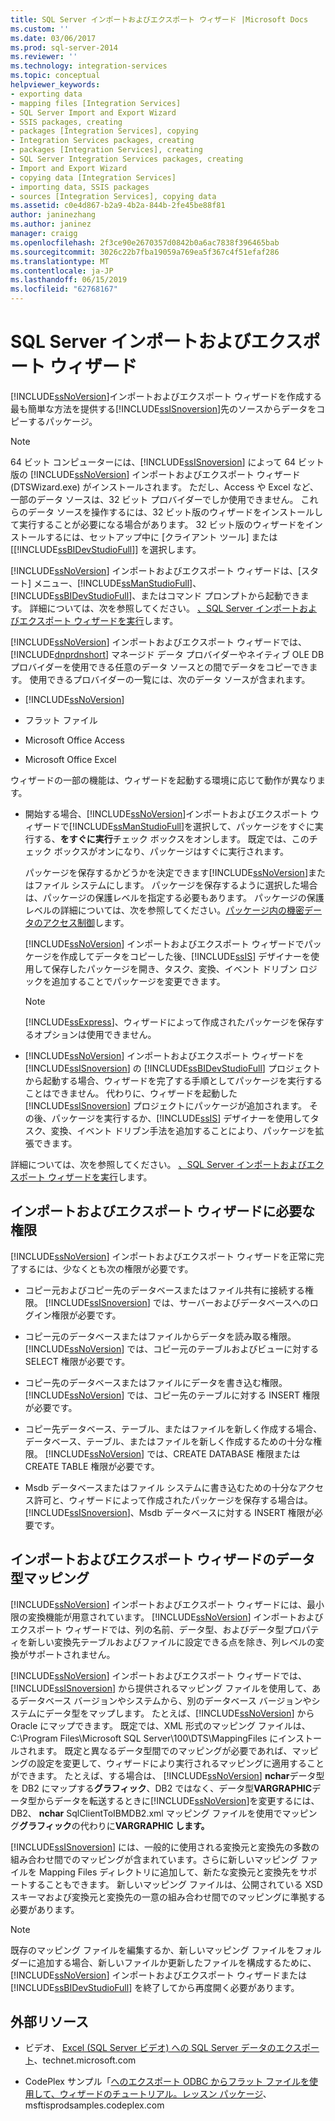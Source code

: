 ```yaml
---
title: SQL Server インポートおよびエクスポート ウィザード |Microsoft Docs
ms.custom: ''
ms.date: 03/06/2017
ms.prod: sql-server-2014
ms.reviewer: ''
ms.technology: integration-services
ms.topic: conceptual
helpviewer_keywords:
- exporting data
- mapping files [Integration Services]
- SQL Server Import and Export Wizard
- SSIS packages, creating
- packages [Integration Services], copying
- Integration Services packages, creating
- packages [Integration Services], creating
- SQL Server Integration Services packages, creating
- Import and Export Wizard
- copying data [Integration Services]
- importing data, SSIS packages
- sources [Integration Services], copying data
ms.assetid: c0e4d867-b2a9-4b2a-844b-2fe45be88f81
author: janinezhang
ms.author: janinez
manager: craigg
ms.openlocfilehash: 2f3ce90e2670357d0842b0a6ac7838f396465bab
ms.sourcegitcommit: 3026c22b7fba19059a769ea5f367c4f51efaf286
ms.translationtype: MT
ms.contentlocale: ja-JP
ms.lasthandoff: 06/15/2019
ms.locfileid: "62768167"
---
```

# <a name="sql-server-import-and-export-wizard"></a>SQL Server インポートおよびエクスポート ウィザード
  [!INCLUDE[ssNoVersion](../../includes/ssnoversion-md.md)]インポートおよびエクスポート ウィザードを作成する最も簡単な方法を提供する[!INCLUDE[ssISnoversion](../../includes/ssisnoversion-md.md)]先のソースからデータをコピーするパッケージ。  
  
> [!NOTE]  
>  64 ビット コンピューターには、[!INCLUDE[ssISnoversion](../../includes/ssisnoversion-md.md)] によって 64 ビット版の [!INCLUDE[ssNoVersion](../../includes/ssnoversion-md.md)] インポートおよびエクスポート ウィザード (DTSWizard.exe) がインストールされます。 ただし、Access や Excel など、一部のデータ ソースは、32 ビット プロバイダーでしか使用できません。 これらのデータ ソースを操作するには、32 ビット版のウィザードをインストールして実行することが必要になる場合があります。 32 ビット版のウィザードをインストールするには、セットアップ中に [クライアント ツール] または [[!INCLUDE[ssBIDevStudioFull](../../includes/ssbidevstudiofull-md.md)]] を選択します。  
  
 [!INCLUDE[ssNoVersion](../../includes/ssnoversion-md.md)] インポートおよびエクスポート ウィザードは、[スタート] メニュー、[!INCLUDE[ssManStudioFull](../../includes/ssmanstudiofull-md.md)]、[!INCLUDE[ssBIDevStudioFull](../../includes/ssbidevstudiofull-md.md)]、またはコマンド プロンプトから起動できます。 詳細については、次を参照してください。 [、SQL Server インポートおよびエクスポート ウィザードを実行](start-the-sql-server-import-and-export-wizard.md)します。  
  
 [!INCLUDE[ssNoVersion](../../includes/ssnoversion-md.md)] インポートおよびエクスポート ウィザードでは、[!INCLUDE[dnprdnshort](../../includes/dnprdnshort-md.md)] マネージド データ プロバイダーやネイティブ OLE DB プロバイダーを使用できる任意のデータ ソースとの間でデータをコピーできます。 使用できるプロバイダーの一覧には、次のデータ ソースが含まれます。  
  
-   [!INCLUDE[ssNoVersion](../../includes/ssnoversion-md.md)]  
  
-   フラット ファイル  
  
-   Microsoft Office Access  
  
-   Microsoft Office Excel  
  
 ウィザードの一部の機能は、ウィザードを起動する環境に応じて動作が異なります。  
  
-   開始する場合、[!INCLUDE[ssNoVersion](../../includes/ssnoversion-md.md)]インポートおよびエクスポート ウィザードで[!INCLUDE[ssManStudioFull](../../includes/ssmanstudiofull-md.md)]を選択して、パッケージをすぐに実行する、**をすぐに実行**チェック ボックスをオンします。 既定では、このチェック ボックスがオンになり、パッケージはすぐに実行されます。  
  
     パッケージを保存するかどうかを決定できます[!INCLUDE[ssNoVersion](../../includes/ssnoversion-md.md)]またはファイル システムにします。 パッケージを保存するように選択した場合は、パッケージの保護レベルを指定する必要もあります。 パッケージの保護レベルの詳細については、次を参照してください。[パッケージ内の機密データのアクセス制御](../security/access-control-for-sensitive-data-in-packages.md)します。  
  
     [!INCLUDE[ssNoVersion](../../includes/ssnoversion-md.md)] インポートおよびエクスポート ウィザードでパッケージを作成してデータをコピーした後、[!INCLUDE[ssIS](../../includes/ssis-md.md)] デザイナーを使用して保存したパッケージを開き、タスク、変換、イベント ドリブン ロジックを追加することでパッケージを変更できます。  
  
    > [!NOTE]  
    >  [!INCLUDE[ssExpress](../../includes/ssexpress-md.md)]、ウィザードによって作成されたパッケージを保存するオプションは使用できません。  
  
-   [!INCLUDE[ssNoVersion](../../includes/ssnoversion-md.md)] インポートおよびエクスポート ウィザードを [!INCLUDE[ssISnoversion](../../includes/ssisnoversion-md.md)] の [!INCLUDE[ssBIDevStudioFull](../../includes/ssbidevstudiofull-md.md)] プロジェクトから起動する場合、ウィザードを完了する手順としてパッケージを実行することはできません。 代わりに、ウィザードを起動した [!INCLUDE[ssISnoversion](../../includes/ssisnoversion-md.md)] プロジェクトにパッケージが追加されます。 その後、パッケージを実行するか、[!INCLUDE[ssIS](../../includes/ssis-md.md)] デザイナーを使用してタスク、変換、イベント ドリブン手法を追加することにより、パッケージを拡張できます。  
  
 詳細については、次を参照してください。 [、SQL Server インポートおよびエクスポート ウィザードを実行](start-the-sql-server-import-and-export-wizard.md)します。  
  
## <a name="permissions-required-by-the-import-and-export-wizard"></a>インポートおよびエクスポート ウィザードに必要な権限  
 [!INCLUDE[ssNoVersion](../../includes/ssnoversion-md.md)] インポートおよびエクスポート ウィザードを正常に完了するには、少なくとも次の権限が必要です。  
  
-   コピー元およびコピー先のデータベースまたはファイル共有に接続する権限。 [!INCLUDE[ssISnoversion](../../includes/ssisnoversion-md.md)] では、サーバーおよびデータベースへのログイン権限が必要です。  
  
-   コピー元のデータベースまたはファイルからデータを読み取る権限。 [!INCLUDE[ssNoVersion](../../includes/ssnoversion-md.md)] では、コピー元のテーブルおよびビューに対する SELECT 権限が必要です。  
  
-   コピー先のデータベースまたはファイルにデータを書き込む権限。 [!INCLUDE[ssNoVersion](../../includes/ssnoversion-md.md)] では、コピー先のテーブルに対する INSERT 権限が必要です。  
  
-   コピー先データベース、テーブル、またはファイルを新しく作成する場合、データベース、テーブル、またはファイルを新しく作成するための十分な権限。 [!INCLUDE[ssNoVersion](../../includes/ssnoversion-md.md)] では、CREATE DATABASE 権限または CREATE TABLE 権限が必要です。  
  
-   Msdb データベースまたはファイル システムに書き込むための十分なアクセス許可と、ウィザードによって作成されたパッケージを保存する場合は。 [!INCLUDE[ssISnoversion](../../includes/ssisnoversion-md.md)]、Msdb データベースに対する INSERT 権限が必要です。  
  
## <a name="mapping-data-types-in-the-import-and-export-wizard"></a>インポートおよびエクスポート ウィザードのデータ型マッピング  
 [!INCLUDE[ssNoVersion](../../includes/ssnoversion-md.md)] インポートおよびエクスポート ウィザードには、最小限の変換機能が用意されています。 [!INCLUDE[ssNoVersion](../../includes/ssnoversion-md.md)] インポートおよびエクスポート ウィザードでは、列の名前、データ型、およびデータ型プロパティを新しい変換先テーブルおよびファイルに設定できる点を除き、列レベルの変換がサポートされません。  
  
 [!INCLUDE[ssNoVersion](../../includes/ssnoversion-md.md)] インポートおよびエクスポート ウィザードでは、[!INCLUDE[ssISnoversion](../../includes/ssisnoversion-md.md)] から提供されるマッピング ファイルを使用して、あるデータベース バージョンやシステムから、別のデータベース バージョンやシステムにデータ型をマップします。 たとえば、[!INCLUDE[ssNoVersion](../../includes/ssnoversion-md.md)] から Oracle にマップできます。 既定では、XML 形式のマッピング ファイルは、C:\Program Files\Microsoft SQL Server\100\DTS\MappingFiles にインストールされます。 既定と異なるデータ型間でのマッピングが必要であれば、マッピングの設定を変更して、ウィザードにより実行されるマッピングに適用することができます。 たとえば、する場合は、 [!INCLUDE[ssNoVersion](../../includes/ssnoversion-md.md)] **nchar**データ型を DB2 にマップする**グラフィック**、DB2 ではなく、データ型**VARGRAPHIC**データ型からデータを転送するときに[!INCLUDE[ssNoVersion](../../includes/ssnoversion-md.md)]を変更するには、DB2、 **nchar** SqlClientToIBMDB2.xml マッピング ファイルを使用でマッピング**グラフィック**の代わりに**VARGRAPHIC します。**  
  
 [!INCLUDE[ssISnoversion](../../includes/ssisnoversion-md.md)] には、一般的に使用される変換元と変換先の多数の組み合わせ間でのマッピングが含まれています。さらに新しいマッピング ファイルを Mapping Files ディレクトリに追加して、新たな変換元と変換先をサポートすることもできます。 新しいマッピング ファイルは、公開されている XSD スキーマおよび変換元と変換先の一意の組み合わせ間でのマッピングに準拠する必要があります。  
  
> [!NOTE]  
>  既存のマッピング ファイルを編集するか、新しいマッピング ファイルをフォルダーに追加する場合、新しいファイルか更新したファイルを構成するために、[!INCLUDE[ssNoVersion](../../includes/ssnoversion-md.md)] インポートおよびエクスポート ウィザードまたは [!INCLUDE[ssBIDevStudioFull](../../includes/ssbidevstudiofull-md.md)] を終了してから再度開く必要があります。  
  
## <a name="external-resources"></a>外部リソース  
  
-   ビデオ、 [Excel (SQL Server ビデオ) への SQL Server データのエクスポート](https://go.microsoft.com/fwlink/?LinkID=200975)、technet.microsoft.com  
  
-   CodePlex サンプル「[へのエクスポート ODBC からフラット ファイルを使用して、ウィザードのチュートリアル。レッスン パッケージ](https://go.microsoft.com/fwlink/?LinkId=217657)、msftisprodsamples.codeplex.com  
  
  
